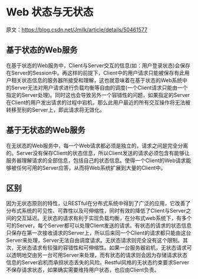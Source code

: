 # Web 状态与无状态

原文：https://blog.csdn.net/Jmilk/article/details/50461577 

## 基于状态的Web服务

在基于状态的Web服务中，Client与Server交互的信息(如：用户登录状态)会保存在Server的Session中。再这样的前提下，Client中的用户请求只能被保存有此用户相关状态信息的服务器所接受和理解，这也就意味着在基于状态的Web系统中的Server无法对用户请求进行负载均衡等自由的调度(一个Client请求只能由一个指定的Server处理)。同时这也会导致另外一个容错性的问题，如果指定的Server在Client的用户发出请求的过程中宕机，那么此用户最近的所有交互操作将无法被转移至别的Server上，即此请求将无效化。

## 基于无状态的Web服务

在无状态的Web服务中，每一个Web请求都必须是独立的，请求之间是完全分离的。Server没有保存Client的状态信息，所以Client发送的请求必须包含有能够让服务器理解请求的全部信息，包括自己的状态信息。使得一个Client的Web请求能够被任何可用的Server应答，从而将Web系统扩展到大量的Client中。

## 区别

因为无状态原则的特性，让RESTful在分布式系统中得到了广泛的应用，它改善了分布式系统的可见性、可靠性以及可伸缩性，同时有效的降低了Client与Server之间的交互延迟。无状态的请求有利于实现负载均衡，在分布式web系统下，有多个可的Server，每个Server都可以处理Client发送的请求。有状态的请求的状态信息只保存在第一次接收请求的Server上，所以后来同一个Client的请求都只能由这台Server来处理，Server无法自由调度请求。无状态请求则完全没有这个限制。其次，无状态请求有较强的容错性和可伸缩性。如果一台服务器宕机，无状态请求可以透明地交由另一台可用Server来处理，而有状态的请求则会因为存储请求状态信息的Server宕机而承担状态丢失的风险。Restful风格的无状态约束要求Server不保存请求状态，如果确实需要维持用户状态，也应由Client负责。